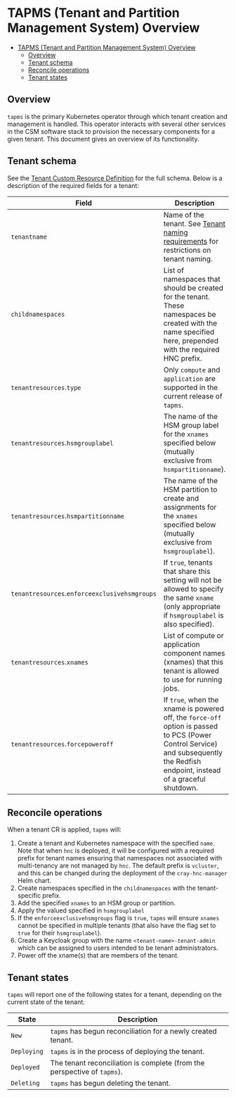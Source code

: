 # TAPMS (Tenant and Partition Management System) Overview

- [TAPMS (Tenant and Partition Management System) Overview](#tapms-tenant-and-partition-management-system-overview)
  - [Overview](#overview)
  - [Tenant schema](#tenant-schema)
  - [Reconcile operations](#reconcile-operations)
  - [Tenant states](#tenant-states)

## Overview

`tapms` is the primary Kubernetes operator through which tenant creation and management is handled.
This operator interacts with several other services in the CSM software stack to provision the necessary components for a given tenant.
This document gives an overview of its functionality.

## Tenant schema

See the [Tenant Custom Resource Definition](https://github.com/Cray-HPE/cray-tapms-operator/blob/main/config/crd/bases/tapms.hpe.com_tenants.yaml) for the full schema. Below is a description of the required fields for a tenant:

| Field | Description |
| ----- | ----------- |
| `tenantname` | Name of the tenant. See [Tenant naming requirements](CrayHncManager.md#tenant-naming-requirements) for restrictions on tenant naming. |
| `childnamespaces` | List of namespaces that should be created for the tenant. These namespaces be created with the name specified here, prepended with the required HNC prefix. |
| `tenantresources`.`type` | Only `compute` and `application` are supported in the current release of `tapms`. |
| `tenantresources`.`hsmgrouplabel` | The name of the HSM group label for the `xnames` specified below (mutually exclusive from `hsmpartitionname`). |
| `tenantresources`.`hsmpartitionname` | The name of the HSM partition to create and assignments for the `xnames` specified below  (mutually exclusive from `hsmgrouplabel`). |
| `tenantresources`.`enforceexclusivehsmgroups` | If `true`, tenants that share this setting will not be allowed to specify the same `xname` (only appropriate if `hsmgrouplabel` is also specified). |
| `tenantresources`.`xnames` | List of compute or application component names (xnames) that this tenant is allowed to use for running jobs. |
| `tenantresources`.`forcepoweroff` | If `true`, when the xname is powered off, the `force-off` option is passed to PCS (Power Control Service) and subsequently the Redfish endpoint, instead of a graceful shutdown. |

## Reconcile operations

When a tenant CR is applied, `tapms` will:

1. Create a tenant and Kubernetes namespace with the specified `name`.
   Note that when `hnc` is deployed, it will be configured with a required prefix for tenant names ensuring that namespaces not associated with multi-tenancy are not managed by `hnc`.
   The default prefix is `vcluster`, and this can be changed during the deployment of the `cray-hnc-manager` Helm chart.
1. Create namespaces specified in the `childnamespaces` with the tenant-specific prefix.
1. Add the specified `xnames` to an HSM group or partition.
1. Apply the valued specified in `hsmgrouplabel`
1. If the `enforceexclusivehsmgroups` flag is `true`, `tapms` will ensure `xnames` cannot be specified in multiple tenants (that also have the flag set to `true` for their `hsmgrouplabel`).
1. Create a Keycloak group with the name `<tenant-name>-tenant-admin` which can be assigned to users intended to be tenant administrators.
1. Power off the xname(s) that are members of the tenant.

## Tenant states

`tapms` will report one of the following states for a tenant, depending on the current state of the tenant:

| State | Description |
| ----- | ----------- |
| `New` | `tapms` has begun reconciliation for a newly created tenant. |
| `Deploying` | `tapms` is in the process of deploying the tenant. |
| `Deployed` | The tenant reconciliation is complete (from the perspective of `tapms`). |
| `Deleting` | `tapms` has begun deleting the tenant. |

